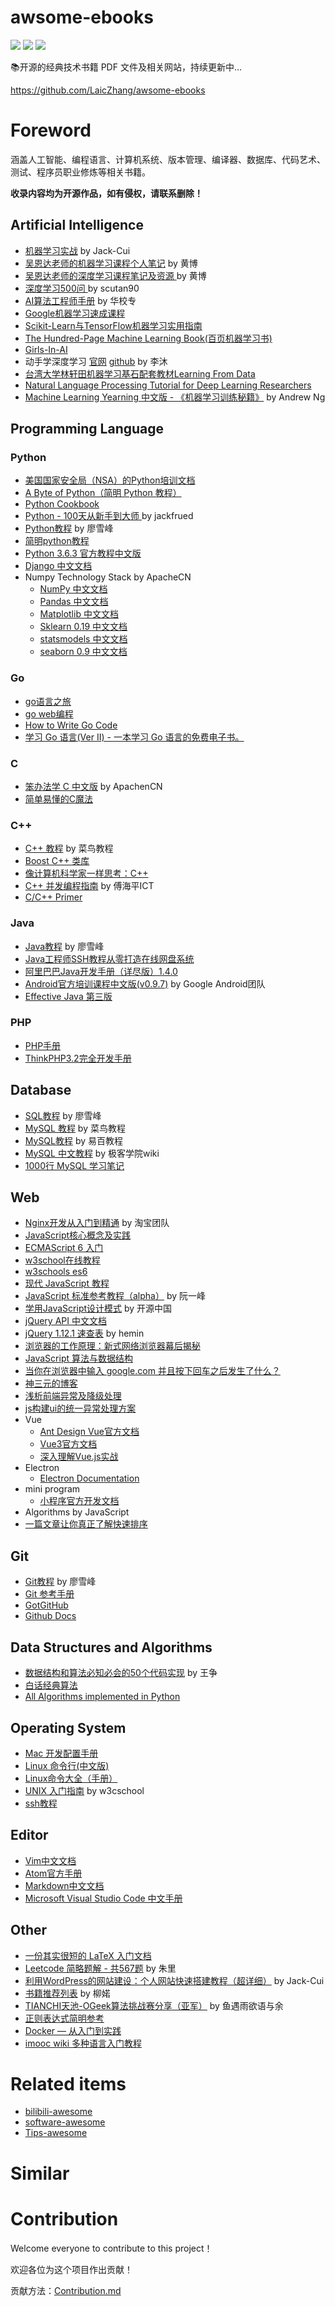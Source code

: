 # awsome-ebooks
![](https://img.shields.io/badge/language-markdown-red.svg) ![](https://img.shields.io/badge/source-Open_source-blue.svg) ![](https://img.shields.io/badge/type-ebook-green.svg)


📚开源的经典技术书籍 PDF 文件及相关网站，持续更新中...

https://github.com/LaicZhang/awsome-ebooks

# Foreword

涵盖人工智能、编程语言、计算机系统、版本管理、编译器、数据库、代码艺术、测试、程序员职业修炼等相关书籍。

<b>收录内容均为开源作品，如有侵权，请联系删除！</b>

## Artificial Intelligence
- [机器学习实战](https://github.com/Jack-Cherish/Machine-Learning) by Jack-Cui
- [吴恩达老师的机器学习课程个人笔记](https://github.com/fengdu78/Coursera-ML-AndrewNg-Notes ) by 黄博
- [吴恩达老师的深度学习课程笔记及资源 ](https://github.com/fengdu78/deeplearning_ai_books ) by 黄博
- [深度学习500问 ](https://github.com/scutan90/DeepLearning-500-questions ) by scutan90
- [AI算法工程师手册](https://github.com/Jack-Cherish/Machine-Learning) by 华校专
- [Google机器学习速成课程](https://developers.google.cn/machine-learning/crash-course/)
- [Scikit-Learn与TensorFlow机器学习实用指南](https://github.com/apachecn/ml-mastery-zh)
- [The Hundred-Page Machine Learning Book(百页机器学习书)](http://themlbook.com/wiki/doku.php?id=start)
- [Girls-In-AI](https://github.com/YZHANG1270/Girls-In-AI)
- 动手学深度学习 [官网](http://zh.d2l.ai/index.html) [github](https://github.com/d2l-ai/d2l-zh)  by 李沐
- [台湾大学林轩田机器学习基石配套教材Learning From Data](http://amlbook.com/)
- [Natural Language Processing Tutorial for Deep Learning Researchers](https://github.com/graykode/nlp-tutorial)
- [Machine Learning Yearning 中文版 - 《机器学习训练秘籍》](https://github.com/deeplearning-ai/machine-learning-yearning-cn) by Andrew Ng 



## Programming Language
### Python
- [美国国家安全局（NSA）的Python培训文档](https://ia902805.us.archive.org/7/items/comp3321/comp3321.pdf)
- [A Byte of Python（简明 Python 教程）](https://wizardforcel.gitbooks.io/a-byte-of-python/content/)
- [Python Cookbook](https://python3-cookbook.readthedocs.io/zh_CN/latest/)
- [Python - 100天从新手到大师 ](https://github.com/jackfrued/Python-100-Days) by jackfrued
- [Python教程](https://www.liaoxuefeng.com/wiki/1016959663602400) by 廖雪峰
- [简明python教程](https://woodpecker.org.cn/abyteofpython_cn/chinese/)
- [Python 3.6.3 官方教程中文版](http://www.pythondoc.com/pythontutorial3/index.html)
- [Django 中文文档](https://django-chinese-docs.readthedocs.io/en/latest/)
- Numpy Technology Stack by ApacheCN
  - [NumPy 中文文档](https://github.com/apachecn/numpy-doc-zh)
  - [Pandas 中文文档](https://github.com/apachecn/pandas-doc-zh)
  - [Matplotlib 中文文档](https://github.com/apachecn/matplotlib-doc-zh)
  - [Sklearn 0.19 中文文档](https://github.com/apachecn/scikit-learn-doc-zh)
  - [statsmodels 中文文档](https://github.com/apachecn/statsmodels_doc_zh)
  - [seaborn 0.9 中文文档](https://github.com/apachecn/seaborn-doc-zh)

### Go
- [go语言之旅](https://tour.go-zh.org/list)
- [go web编程](https://go.wuhaolin.cn/build-web-application-with-golang/)
- [How to Write Go Code](https://golang.org/doc/code.html)
- [学习 Go 语言(Ver II) - 一本学习 Go 语言的免费电子书。](https://github.com/gunsluo/Learning-Go-zh-cn)

### C
- [笨办法学 C 中文版](https://github.com/apachecn/lcthw-zh) by ApachenCN
- [简单易懂的C魔法](http://www.nowamagic.net/librarys/books/contents/c)

### C++
- [C++ 教程](https://www.runoob.com/cplusplus/cpp-tutorial.html) by 菜鸟教程
- [Boost C++ 类库](https://theboostcpplibraries.com/)
- [像计算机科学家一样思考：C++](http://greenteapress.com/thinkcpp/index.html)
- [C++ 并发编程指南](https://github.com/forhappy/Cplusplus-Concurrency-In-Practice) by 傅海平ICT
- [C/C++ Primer](https://github.com/andycai/cprimer)

### Java
- [Java教程](https://wizardforcel.gitbooks.io/a-byte-of-python/content/) by 廖雪峰
- [Java工程师SSH教程从零打造在线网盘系统](https://github.com/jimisun123/ssh-network-hard-disk)
- [阿里巴巴Java开发手册（详尽版）1.4.0](https://yq.aliyun.com/download/2720?utm_content=m_1000019584)
- [Android官方培训课程中文版(v0.9.7)](http://hukai.me/android-training-course-in-chinese/index.html) by Google Android团队
- [Effective Java 第三版](https://www.jianshu.com/c/ce8cf0e13b23)

### PHP
- [PHP手册](https://yq.aliyun.com/download/2720?utm_content=m_1000019584)
- [ThinkPHP3.2完全开发手册](http://document.thinkphp.cn/manual_3_2.html)

## Database
- [SQL教程](https://www.liaoxuefeng.com/wiki/1177760294764384) by 廖雪峰
- [MySQL 教程](https://www.runoob.com/mysql/mysql-tutorial.html) by 菜鸟教程
- [MySQL教程](https://www.yiibai.com/mysql/) by 易百教程
- [MySQL 中文教程](http://wiki.jikexueyuan.com/project/mysql/) by 极客学院wiki
- [1000行 MySQL 学习笔记](https://developer.aliyun.com/article/716940?utm_content=g_1000075048)

## Web
- [Nginx开发从入门到精通](http://tengine.taobao.org/book/index.html) by 淘宝团队
- [JavaScript核心概念及实践](http://icodeit.org/jsccp/)
- [ECMAScript 6 入门](http://es6.ruanyifeng.com/)
- [w3school在线教程](http://themlbook.com/wiki/doku.php?id=start)
- [w3schools es6](https://www.w3schools.com/js/js_es6.asp)
- [现代 JavaScript 教程](https://zh.javascript.info/)
- [JavaScript 标准参考教程（alpha）](http://javascript.ruanyifeng.com/) by 阮一峰
- [学用JavaScript设计模式](https://www.oschina.net/translate/learning-javascript-design-patterns) by 开源中国
- [jQuery API 中文文档](https://www.jquery123.com/)
- [jQuery 1.12.1 速查表](http://hemin.cn/jq/) by hemin
- [浏览器的工作原理：新式网络浏览器幕后揭秘](https://www.html5rocks.com/zh/tutorials/internals/howbrowserswork/#Introduction)
- [JavaScript 算法与数据结构](https://github.com/trekhleb/javascript-algorithms/blob/master/README.zh-CN.md)
- [当你在浏览器中输入 google.com 并且按下回车之后发生了什么？](https://github.com/skyline75489/what-happens-when-zh_CN)
- [神三元的博客](https://sanyuan0704.top)
- [浅析前端异常及降级处理](https://juejin.cn/post/6979564690787532814)
- [js构建ui的统一异常处理方案](https://www.cnblogs.com/laden666666/tag/异常处理/)
- Vue
  - [ Ant Design Vue官方文档](https://2x.antdv.com/components/overview/)
  - [Vue3官方文档](https://v3.vuejs.org/)
  - [深入理解Vue.js实战](https://godbasin.github.io/vue-ebook/)
- Electron
  - [Electron Documentation](http://www.electronjs.org/docs)
- mini program
  - [小程序官方开发文档](https://developers.weixin.qq.com/miniprogram/dev/framework/)
- Algorithms by JavaScript
 - [一篇文章让你真正了解快速排序](https://segmentfault.com/a/1190000017314698)

## Git
- [Git教程](https://www.liaoxuefeng.com/wiki/896043488029600) by 廖雪峰
- [Git 参考手册](http://gitref.justjavac.com/)
- [GotGitHub](http://www.worldhello.net/gotgithub/index.html)
- [Github Docs](https://docs.github.com/)

## Data Structures and Algorithms
- [数据结构和算法必知必会的50个代码实现](https://github.com/wangzheng0822/algo) by 王争
- [白话经典算法](https://blog.csdn.net/MoreWindows/column/info/algorithm-easyword)
- [All Algorithms implemented in Python](https://github.com/TheAlgorithms/Python)

## Operating System
- [Mac 开发配置手册](https://aaaaaashu.gitbooks.io/mac-dev-setup/content/)
- [Linux 命令行(中文版)](http://billie66.github.io/TLCL/book/)
- [Linux命令大全（手册）](http://man.linuxde.net/)
- [UNIX 入门指南](https://www.w3cschool.cn/unix/) by w3cschool
- [ssh教程](https://wangdoc.com/ssh/)


## Editor
- [Vim中文文档](https://github.com/vimcn/vimcdoc)
- [Atom官方手册](https://atom-china.org/t/atom/62)
- [Markdown中文文档](https://markdown-zh.readthedocs.io/en/latest/)
- [Microsoft Visual Studio Code 中文手册](https://jeasonstudio.gitbooks.io/vscode-cn-doc/content/)

## Other
- [一份其实很短的 LaTeX 入门文档](https://liam.page/2014/09/08/latex-introduction/)
- [Leetcode 简略题解 - 共567题](https://zhuanlan.zhihu.com/p/25697275) by 朱里
- [利用WordPress的网站建设：个人网站快速搭建教程（超详细）](https://cuijiahua.com/blog/2018/10/website-20.html) by Jack-Cui
- [书籍推荐列表](https://www.liuchuo.net/222-2) by 柳婼
- [TIANCHI天池-OGeek算法挑战赛分享（亚军）](https://zhuanlan.zhihu.com/p/51422621) by 鱼遇雨欲语与余
- [正则表达式简明参考](https://www.xiaoleilu.com/regex-guide)
- [Docker — 从入门到实践](https://github.com/shaoxiongdu/docker_practice)
- [imooc wiki 多种语言入门教程](http://www.imooc.com/wiki/)


# Related items
- [bilibili-awesome](https://github.com/LaicZhang/awesome-ebooks/blob/master/bilibili-awsome.md)
- [software-awesome]()
- [Tips-awesome]()

# Similar

# Contribution
 Welcome everyone to contribute to this project！
 
 欢迎各位为这个项目作出贡献！
 
贡献方法：[Contribution.md](https://github.com/LaicZhang/awsome-ebooks/blob/master/Contribution.md)
